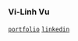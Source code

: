 ### Vi-Linh Vu
 [`portfolio`](https://vilinh.netlify.app/ 'Personal Website') [`linkedin`](https://www.linkedin.com/in/vilinhv/)

